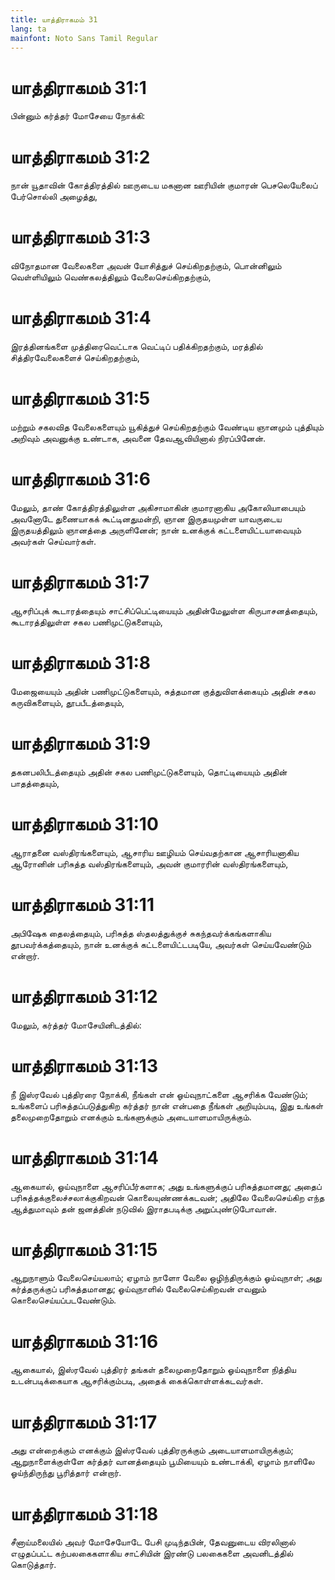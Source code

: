 ```yaml
---
title: யாத்திராகமம் 31
lang: ta
mainfont: Noto Sans Tamil Regular
---
```


# யாத்திராகமம் 31:1

பின்னும் கர்த்தர் மோசேயை நோக்கி:

# யாத்திராகமம் 31:2

நான் யூதாவின் கோத்திரத்தில் ஊருடைய மகனான ஊரியின் குமாரன் பெசலெயேலைப் பேர்சொல்லி அழைத்து,

# யாத்திராகமம் 31:3

விநோதமான வேலைகளை அவன் யோசித்துச் செய்கிறதற்கும், பொன்னிலும் வெள்ளியிலும் வெண்கலத்திலும் வேலைசெய்கிறதற்கும்,

# யாத்திராகமம் 31:4

இரத்தினங்களை முத்திரைவெட்டாக வெட்டிப் பதிக்கிறதற்கும், மரத்தில் சித்திரவேலைகளைச் செய்கிறதற்கும்,

# யாத்திராகமம் 31:5

மற்றும் சகலவித வேலைகளையும் யூகித்துச் செய்கிறதற்கும் வேண்டிய ஞானமும் புத்தியும் அறிவும் அவனுக்கு உண்டாக, அவனை தேவஆவியினால் நிரப்பினேன்.

# யாத்திராகமம் 31:6

மேலும், தாண் கோத்திரத்திலுள்ள அகிசாமாகின் குமாரனாகிய அகோலியாபையும் அவனோடே துணையாகக் கூட்டினதுமன்றி, ஞான இருதயமுள்ள யாவருடைய இருதயத்திலும் ஞானத்தை அருளினேன்; நான் உனக்குக் கட்டளையிட்டயாவையும் அவர்கள் செய்வார்கள்.

# யாத்திராகமம் 31:7

ஆசரிப்புக் கூடாரத்தையும் சாட்சிப்பெட்டியையும் அதின்மேலுள்ள கிருபாசனத்தையும், கூடாரத்திலுள்ள சகல பணிமுட்டுகளையும்,

# யாத்திராகமம் 31:8

மேஜையையும் அதின் பணிமுட்டுகளையும், சுத்தமான குத்துவிளக்கையும் அதின் சகல கருவிகளையும், தூபபீடத்தையும்,

# யாத்திராகமம் 31:9

தகனபலிபீடத்தையும் அதின் சகல பணிமுட்டுகளையும், தொட்டியையும் அதின் பாதத்தையும்,

# யாத்திராகமம் 31:10

ஆராதனை வஸ்திரங்களையும், ஆசாரிய ஊழியம் செய்வதற்கான ஆசாரியனாகிய ஆரோனின் பரிசுத்த வஸ்திரங்களையும், அவன் குமாரரின் வஸ்திரங்களையும்,

# யாத்திராகமம் 31:11

அபிஷேக தைலத்தையும், பரிசுத்த ஸ்தலத்துக்குச் சுகந்தவர்க்கங்களாகிய தூபவர்க்கத்தையும், நான் உனக்குக் கட்டளையிட்டபடியே, அவர்கள் செய்யவேண்டும் என்றார்.

# யாத்திராகமம் 31:12

மேலும், கர்த்தர் மோசேயினிடத்தில்:

# யாத்திராகமம் 31:13

நீ இஸ்ரவேல் புத்திரரை நோக்கி, நீங்கள் என் ஓய்வுநாட்களை ஆசரிக்க வேண்டும்; உங்களைப் பரிசுத்தப்படுத்துகிற கர்த்தர் நான் என்பதை நீங்கள் அறியும்படி, இது உங்கள் தலைமுறைதோறும் எனக்கும் உங்களுக்கும் அடையாளமாயிருக்கும்.

# யாத்திராகமம் 31:14

ஆகையால், ஓய்வுநாளை ஆசரிப்பீர்களாக; அது உங்களுக்குப் பரிசுத்தமானது; அதைப் பரிசுத்தக்குலைச்சலாக்குகிறவன் கொலையுண்ணக்கடவன்; அதிலே வேலைசெய்கிற எந்த ஆத்துமாவும் தன் ஜனத்தின் நடுவில் இராதபடிக்கு அறுப்புண்டுபோவான்.

# யாத்திராகமம் 31:15

ஆறுநாளும் வேலைசெய்யலாம்; ஏழாம் நாளோ வேலை ஒழிந்திருக்கும் ஓய்வுநாள்; அது கர்த்தருக்குப் பரிசுத்தமானது; ஓய்வுநாளில் வேலைசெய்கிறவன் எவனும் கொலைசெய்யப்படவேண்டும்.

# யாத்திராகமம் 31:16

ஆகையால், இஸ்ரவேல் புத்திரர் தங்கள் தலைமுறைதோறும் ஓய்வுநாளை நித்திய உடன்படிக்கையாக ஆசரிக்கும்படி, அதைக் கைக்கொள்ளக்கடவர்கள்.

# யாத்திராகமம் 31:17

அது என்றைக்கும் எனக்கும் இஸ்ரவேல் புத்திரருக்கும் அடையாளமாயிருக்கும்; ஆறுநாளைக்குள்ளே கர்த்தர் வானத்தையும் பூமியையும் உண்டாக்கி, ஏழாம் நாளிலே ஓய்ந்திருந்து பூரித்தார் என்றார்.

# யாத்திராகமம் 31:18

சீனாய்மலையில் அவர் மோசேயோடே பேசி முடிந்தபின், தேவனுடைய விரலினால் எழுதப்பட்ட கற்பலகைகளாகிய சாட்சியின் இரண்டு பலகைகளை அவனிடத்தில் கொடுத்தார்.


